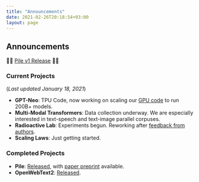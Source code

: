 ```yaml
---
title: "Announcements"
date: 2021-02-26T20:18:54+03:00
layout: page
---
```


## Announcements

🔔🔔 [Pile v1 Release](https://twitter.com/nabla_theta/status/1345130408170541056?s=20) 🔔🔔

### Current Projects
(*Last updated January 18, 2021*)
* __GPT-Neo__: TPU Code, now working on scaling our [GPU code](https://github.com/EleutherAI/gpt-neox) to run 200B+ models.
* __Multi-Modal Transformers__: Data collection underway. We are especially interested in text-speech and text-image parallel corpuses.
* __Radioactive Lab__: Experiments begun. Reworking after [feedback from authors](https://github.com/facebookresearch/radioactive_data/issues/3).
* __Scaling Laws__: Just getting started.

### Completed Projects
* __Pile__: [Released](https://pile.eleuther.ai/), with [paper preprint](https://arxiv.org/abs/2101.00027) available.
* __OpenWebText2__: [Released](https://openwebtext2.readthedocs.io/en/latest/).
